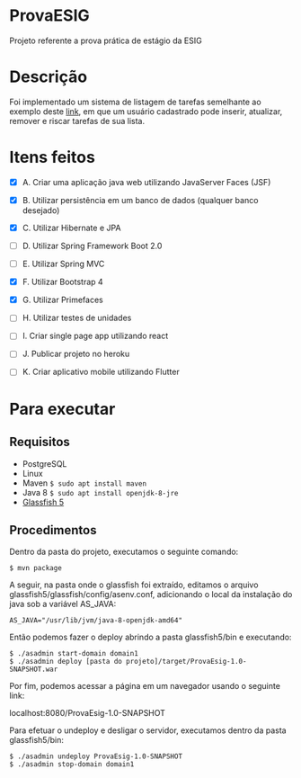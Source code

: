 # ProvaESIG
Projeto referente a prova prática de estágio da ESIG

# Descrição
Foi implementado um sistema de listagem de tarefas semelhante ao exemplo deste [link](http://todomvc.com/examples/angularjs/#/), em que um usuário cadastrado pode inserir, atualizar, remover e riscar tarefas de sua lista.

# Itens feitos

- [x] A. Criar uma aplicação java web utilizando JavaServer Faces (JSF)

- [x] B. Utilizar persistência em um banco de dados (qualquer banco desejado)

- [x] C. Utilizar Hibernate e JPA

- [ ] D. Utilizar Spring Framework Boot 2.0

- [ ] E. Utilizar Spring MVC

- [x] F. Utilizar Bootstrap 4

- [x] G. Utilizar Primefaces

- [ ] H. Utilizar testes de unidades

- [ ] I. Criar single page app utilizando react

- [ ] J. Publicar projeto no heroku

- [ ] K. Criar aplicativo mobile utilizando Flutter

# Para executar

## Requisitos

- PostgreSQL
- Linux
- Maven `$ sudo apt install maven`
- Java 8 `$ sudo apt install openjdk-8-jre` 
- [Glassfish 5](https://javaee.github.io/glassfish/download)

## Procedimentos

Dentro da pasta do projeto, executamos o seguinte comando:

```
$ mvn package
```

A seguir, na pasta onde o glassfish foi extraído, editamos o arquivo glassfish5/glassfish/config/asenv.conf, adicionando o local da instalação do java sob a variável AS_JAVA:

```
AS_JAVA="/usr/lib/jvm/java-8-openjdk-amd64"
```

Então podemos fazer o deploy abrindo a pasta glassfish5/bin e executando:

```
$ ./asadmin start-domain domain1
$ ./asadmin deploy [pasta do projeto]/target/ProvaEsig-1.0-SNAPSHOT.war
```

Por fim, podemos acessar a página em um navegador usando o seguinte link:

localhost:8080/ProvaEsig-1.0-SNAPSHOT

Para efetuar o undeploy e desligar o servidor, executamos dentro da pasta glassfish5/bin:

```
$ ./asadmin undeploy ProvaEsig-1.0-SNAPSHOT
$ ./asadmin stop-domain domain1
```

